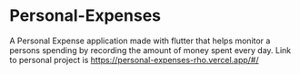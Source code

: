# Personal-Expenses

A Personal Expense application made with flutter that helps monitor a persons spending by recording the amount of money spent every day. Link to personal project is https://personal-expenses-rho.vercel.app/#/
